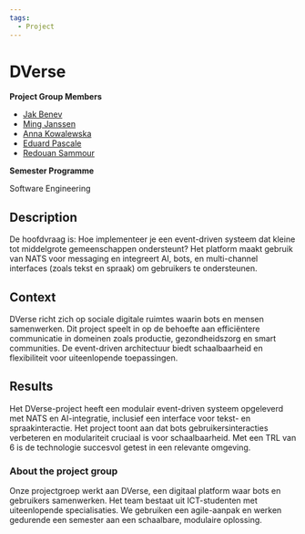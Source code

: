 ```yaml
---
tags:
  - Project
---
```

# DVerse

**Project Group Members**

- [Jak Benev](https://github.com/mastirias95)
- [Ming Janssen](https://github.com/MingLi9)
- [Anna Kowalewska](https://github.com/aniakowalewska1)
- [Eduard Pascale](https://github.com/MACHINE010101)
- [Redouan Sammour](https://github.com/Redouansammour)

**Semester Programme**

Software Engineering

## Description

De hoofdvraag is: Hoe implementeer je een event-driven systeem dat kleine tot middelgrote gemeenschappen ondersteunt? Het platform maakt gebruik van NATS voor messaging en integreert AI, bots, en multi-channel interfaces (zoals tekst en spraak) om gebruikers te ondersteunen.

## Context

DVerse richt zich op sociale digitale ruimtes waarin bots en mensen samenwerken. Dit project speelt in op de behoefte aan efficiëntere communicatie in domeinen zoals productie, gezondheidszorg en smart communities. De event-driven architectuur biedt schaalbaarheid en flexibiliteit voor uiteenlopende toepassingen.

## Results

Het DVerse-project heeft een modulair event-driven systeem opgeleverd met NATS en AI-integratie, inclusief een interface voor tekst- en spraakinteractie. Het project toont aan dat bots gebruikersinteracties verbeteren en modulariteit cruciaal is voor schaalbaarheid. Met een TRL van 6 is de technologie succesvol getest in een relevante omgeving.

### About the project group

Onze projectgroep werkt aan DVerse, een digitaal platform waar bots en gebruikers samenwerken. Het team bestaat uit ICT-studenten met uiteenlopende specialisaties. We gebruiken een agile-aanpak en werken gedurende een semester aan een schaalbare, modulaire oplossing.
